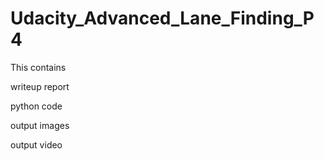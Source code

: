 # Udacity_Advanced_Lane_Finding_P4

This contains

writeup report

python code

output images

output video

